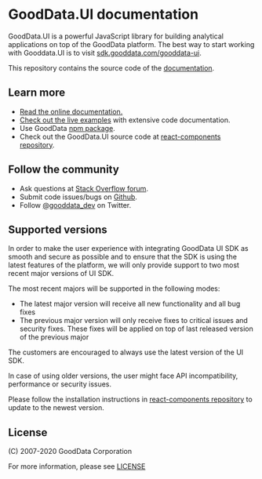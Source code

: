 # GoodData.UI documentation

GoodData.UI is a powerful JavaScript library for building analytical applications on top of the GoodData platform. The best way to start working with Gooddata.UI is to visit [sdk.gooddata.com/gooddata-ui](https://sdk.gooddata.com/gooddata-ui/).

This repository contains the source code of the [documentation](https://sdk.gooddata.com/gooddata-ui/docs/about_gooddataui.html).

## Learn more

- [Read the online documentation.](https://sdk.gooddata.com/gooddata-ui/docs/about_gooddataui.html)
- [Check out the live examples](https://gdui-examples.herokuapp.com/) with extensive code documentation.
- Use GoodData [npm package](https://www.npmjs.com/package/@gooddata/sdk-ui-all).
- Check out the GoodData.UI source code at [react-components repository](https://github.com/gooddata/gooddata-ui-sdk).

## Follow the community

- Ask questions at [Stack Overflow forum](https://stackoverflow.com/questions/tagged/gooddata).
- Submit code issues/bugs on [Github](https://github.com/gooddata/gooddata-ui-sdk/issues).
- Follow [@gooddata_dev](https://twitter.com/gooddata_dev) on Twitter.

## Supported versions

In order to make the user experience with integrating GoodData UI SDK as smooth and secure as possible and to ensure that the SDK is using the latest features of the platform, we will only provide support to two most recent major versions of UI SDK.

The most recent majors will be supported in the following modes:

- The latest major version will receive all new functionality and all bug fixes
- The previous major version will only receive fixes to critical issues and security fixes. These fixes will be applied on top of last released version of the previous major

The customers are encouraged to always use the latest version of the UI SDK.

In case of using older versions, the user might face API incompatibility, performance or security issues.

Please follow the installation instructions in [react-components repository](https://github.com/gooddata/gooddata-ui-sdk) to update to the newest version.

## License

(C) 2007-2020 GoodData Corporation

For more information, please see [LICENSE](LICENSE)

